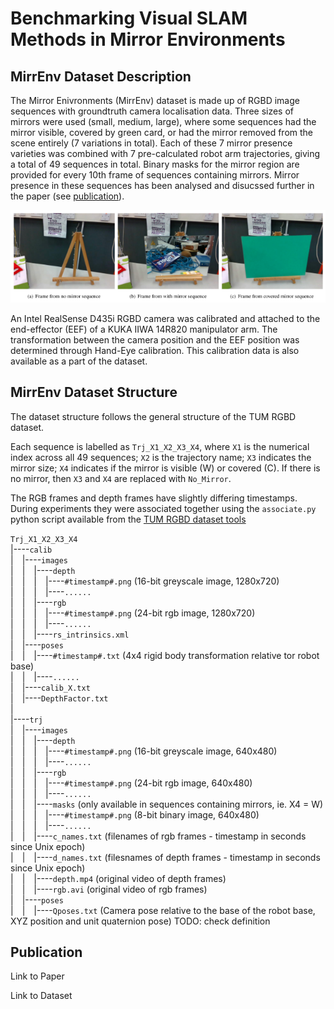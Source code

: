 # Benchmarking Visual SLAM Methods in Mirror Environments
## MirrEnv Dataset Description

The Mirror Enivronments (MirrEnv) dataset is made up of RGBD image sequences with groundtruth camera localisation data.
Three sizes of mirrors were used (small, medium, large), where some sequences had the mirror visible, covered by green card, or had the mirror removed from the scene entirely (7 variations in total).
Each of these 7 mirror presence varieties was combined with 7 pre-calculated robot arm trajectories, giving a total of 49 sequences in total.
Binary masks for the mirror region are provided for every 10th frame of sequences containing mirrors.
Mirror presence in these sequences has been analysed and disucssed further in the paper (see [publication](#publication)).

![picture alt](https://github.com/PHerb-Pub/MirrEnv/blob/main/site_assets/types%20of%20sequences.png "Types of image sequences with different mirror presence.")

An Intel RealSense D435i RGBD camera was calibrated and attached to the end-effector (EEF) of a KUKA IIWA 14R820 manipulator arm.
The transformation between the camera position and the EEF position was determined through Hand-Eye calibration. This calibration data is also available as a part of the dataset.


## MirrEnv Dataset Structure

The dataset structure follows the general structure of the TUM RGBD dataset.

Each sequence is labelled as `Trj_X1_X2_X3_X4`, where `X1` is the numerical index across all 49 sequences; `X2` is the trajectory name; `X3` indicates the mirror size; `X4` indicates if the mirror is visible (W) or covered (C). If there is no mirror, then `X3` and `X4` are replaced with `No_Mirror`.

The RGB frames and depth frames have slightly differing timestamps. During experiments they were associated together using the `associate.py` python script available from the [TUM RGBD dataset tools](https://cvg.cit.tum.de/data/datasets/rgbd-dataset/tools)

`Trj_X1_X2_X3_X4`  
|----`calib`  
|&emsp;|----`images`  
|&emsp;|&emsp;|----`depth`  
|&emsp;|&emsp;|&emsp;|----`#timestamp#.png` (16-bit greyscale image, 1280x720)  
|&emsp;|&emsp;|&emsp;|----`......`  
|&emsp;|&emsp;|----`rgb`  
|&emsp;|&emsp;|&emsp;|----`#timestamp#.png` (24-bit rgb image, 1280x720)  
|&emsp;|&emsp;|&emsp;|----`......`  
|&emsp;|&emsp;|----`rs_intrinsics.xml`  
|&emsp;|----`poses`  
|&emsp;|&emsp;|----`#timestamp#.txt` (4x4 rigid body transformation relative tor robot base)  
|&emsp;|&emsp;|----`......`  
|&emsp;|----`calib_X.txt`  
|&emsp;|----`DepthFactor.txt`  
|&emsp;   
|----`trj`  
|&emsp;|----`images`  
|&emsp;|&emsp;|----`depth`  
|&emsp;|&emsp;|&emsp;|----`#timestamp#.png` (16-bit greyscale image, 640x480)  
|&emsp;|&emsp;|&emsp;|----`......`  
|&emsp;|&emsp;|----`rgb`  
|&emsp;|&emsp;|&emsp;|----`#timestamp#.png` (24-bit rgb image, 640x480)  
|&emsp;|&emsp;|&emsp;|----`......`  
|&emsp;|&emsp;|----`masks`  (only available in sequences containing mirrors, ie. X4 = W)  
|&emsp;|&emsp;|&emsp;|----`#timestamp#.png` (8-bit binary image, 640x480)  
|&emsp;|&emsp;|&emsp;|----`......`  
|&emsp;|&emsp;|----`c_names.txt` (filenames of rgb frames - timestamp in seconds since Unix epoch)  
|&emsp;|&emsp;|----`d_names.txt` (filesnames of depth frames - timestamp in seconds since Unix epoch)  
|&emsp;|&emsp;|----`depth.mp4` (original video of depth frames)  
|&emsp;|&emsp;|----`rgb.avi` (original video of rgb frames)   
|&emsp;|----`poses`  
|&emsp;|&emsp;|----`Qposes.txt` (Camera pose relative to the base of the robot base, XYZ position and unit quaternion pose) TODO: check definition   
  
  


## Publication

Link to Paper

Link to Dataset
